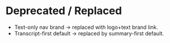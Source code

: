 # Deprecated / Replaced
- Text-only nav brand → replaced with logo+text brand link.
- Transcript-first default → replaced by summary-first default.
